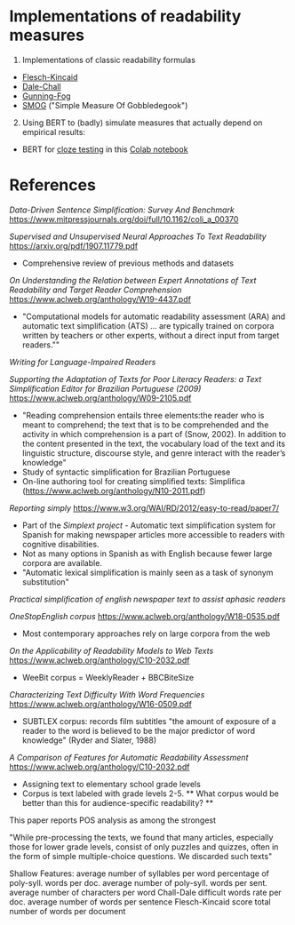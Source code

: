 # Implementations of readability measures

1. Implementations of classic readability formulas
- [Flesch-Kincaid](https://en.wikipedia.org/wiki/Flesch%E2%80%93Kincaid_readability_tests)
- [Dale-Chall](https://en.wikipedia.org/wiki/Dale%E2%80%93Chall_readability_formula)
- [Gunning-Fog](https://en.wikipedia.org/wiki/Gunning_fog_index)
- [SMOG](https://en.wikipedia.org/wiki/SMOG) ("Simple Measure Of Gobbledegook")

2. Using BERT to (badly) simulate measures that actually depend on empirical results:
- BERT for [cloze testing](https://en.wikipedia.org/wiki/Cloze_test) in this [Colab notebook](https://colab.research.google.com/drive/1jnO57doC-dXfJQT2Aj8HgVfLEAbFlkzS#scrollTo=RIegRz7RM0M6)

# References

*Data-Driven Sentence Simplification: Survey And Benchmark*
https://www.mitpressjournals.org/doi/full/10.1162/coli_a_00370

*Supervised and Unsupervised Neural Approaches To Text Readability*
https://arxiv.org/pdf/1907.11779.pdf
- Comprehensive review of previous methods and datasets

*On Understanding the Relation between Expert Annotations of Text
Readability and Target Reader Comprehension*
https://www.aclweb.org/anthology/W19-4437.pdf
- "Computational models for automatic readability assessment (ARA) and automatic text simplification (ATS) ... are typically trained on corpora written by teachers or other experts, without a direct input from target readers.""

*Writing for Language-Impaired Readers*

*Supporting the Adaptation of Texts for Poor Literacy Readers: a Text Simplification Editor for Brazilian Portuguese (2009)*
https://www.aclweb.org/anthology/W09-2105.pdf
- "Reading comprehension entails three elements:the reader who is meant to comprehend; the text that is to be comprehended and the activity in which comprehension is a part of (Snow, 2002).  In addition to the content presented in the text, the vocabulary load of the text and its linguistic structure, discourse style, and genre interact with the reader’s knowledge"
- Study of syntactic simplification for Brazilian Portuguese
- On-line authoring tool for creating simplified texts: Simplifica (https://www.aclweb.org/anthology/N10-2011.pdf)

*Reporting simply*
https://www.w3.org/WAI/RD/2012/easy-to-read/paper7/
- Part of the *Simplext project* - Automatic text simplification system for Spanish for making newspaper articles more accessible to readers with cognitive disabilities.
- Not as many options in Spanish as with English because fewer large corpora are available.
- "Automatic lexical simplification is mainly seen as a task of synonym substitution"

*Practical simplification of english newspaper text to assist aphasic
readers*

*OneStopEnglish corpus*
https://www.aclweb.org/anthology/W18-0535.pdf
- Most contemporary approaches rely on large corpora from the web

*On the Applicability of Readability Models to Web Texts*
https://www.aclweb.org/anthology/C10-2032.pdf
- WeeBit corpus = WeeklyReader + BBCBiteSize

*Characterizing Text Difficulty With Word Frequencies*
https://www.aclweb.org/anthology/W16-0509.pdf
- SUBTLEX corpus: records film subtitles
"the amount of exposure of a reader to the word is believed to be the major predictor of word knowledge" (Ryder and Slater, 1988)

*A Comparison of Features for Automatic Readability Assessment*
https://www.aclweb.org/anthology/C10-2032.pdf
- Assigning text to elementary school grade levels
- Corpus is text labeled with grade levels 2-5. ** What corpus would be better than this for audience-specific readability? ** 

This paper reports POS analysis as among the strongest

"While pre-processing the texts, we found that many articles, especially those for lower grade levels, consist of only puzzles and quizzes, often in the form of simple multiple-choice questions. We discarded such texts"

Shallow Features:
average number of syllables per word
percentage of poly-syll. words per doc.
average number of poly-syll. words per sent.
average number of characters per word
Chall-Dale difficult words rate per doc.
average number of words per sentence
Flesch-Kincaid score
total number of words per document